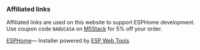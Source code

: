 ### Affiliated links

Affiliated links are used on this website to support ESPHome development. Use coupon code `NABUCASA` on [M5Stack](https://shop.m5stack.com/discount/NABUCASA?ref=NabuCasa) for 5% off your order.

[ESPHome](https://esphome.io)&mdash; Installer powered by [ESP Web Tools](https://esphome.github.io/esp-web-tools/)